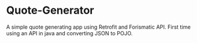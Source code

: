 # Quote-Generator
A simple quote generating app using Retrofit and Forismatic API. First time using an API in java and converting JSON to POJO.
